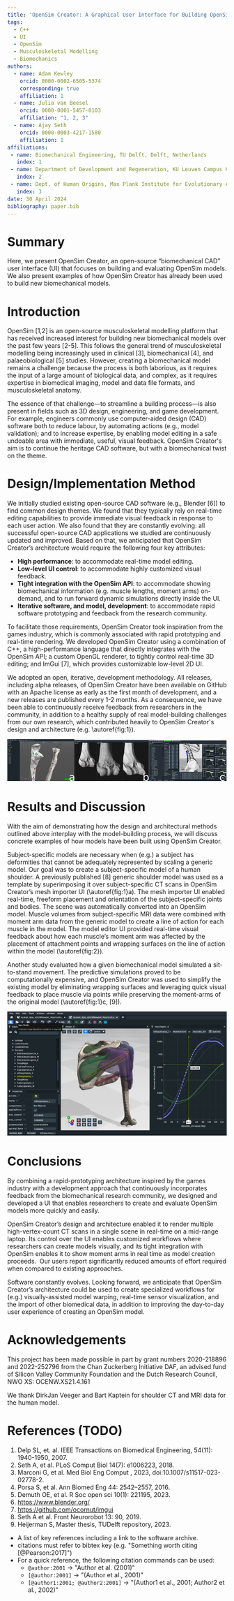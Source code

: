 ```yaml
---
title: 'OpenSim Creator: A Graphical User Interface for Building OpenSim Models'
tags:
  - C++
  - UI
  - OpenSim
  - Musculoskeletal Modelling
  - Biomechanics
authors:
  - name: Adam Kewley
    orcid: 0000-0002-6505-5374
    corresponding: true
    affiliation: 1
  - name: Julia van Beesel
    orcid: 0000-0001-5457-0103
    affiliation: "1, 2, 3"
  - name: Ajay Seth
    orcid: 0000-0003-4217-1580
    affiliation: 1
affiliations:
 - name: Biomechanical Engineering, TU Delft, Delft, Netherlands
   index: 1
 - name: Department of Development and Regeneration, KU Leuven Campus Kulak, Kortrijk, Belgium
   index: 2
 - name: Dept. of Human Origins, Max Plank Institute for Evolutionary Anthropology, Leipzig, Germany
   index: 3
date: 30 April 2024
bibliography: paper.bib
---
```



# Summary

Here, we present OpenSim Creator, an open-source “biomechanical CAD” user interface (UI) that focuses on building and evaluating OpenSim models. We also present examples of how OpenSim Creator has already been used to build new biomechanical models.


# Introduction

OpenSim [1,2] is an open-source musculoskeletal modelling platform that has received increased interest for building new biomechanical models over the past few years [2-5]. This follows the general trend of musculoskeletal modelling being increasingly used in clinical [3], biomechanical [4], and palaeobiological [5] studies. However, creating a biomechanical model remains a challenge because the process is both laborious, as it requires the input of a large amount of biological data, and complex, as it requires expertise in biomedical imaging, model and data file formats, and musculoskeletal anatomy.

The essence of that challenge—to streamline a building process—is also present in fields such as 3D design, engineering, and game development. For example, engineers commonly use computer-aided design (CAD) software both to reduce labour, by automating actions (e.g., model validation); and to increase expertise, by enabling model editing in a safe undoable area with immediate, useful, visual feedback. OpenSim Creator's aim is to continue the heritage CAD software, but with a biomechanical twist on the theme.


# Design/Implementation Method

We initially studied existing open-source CAD software (e.g., Blender [6]) to find common design themes. We found that they typically rely on real-time editing capabilities to provide immediate visual feedback in response to each user action. We also found that they are constantly evolving: all successful open-source CAD applications we studied are continuously updated and improved. Based on that, we anticipated that OpenSim Creator’s architecture would require the following four key attributes:

- **High performance**: to accommodate real-time model editing.
- **Low-level UI control**: to accommodate highly customized visual feedback.
- **Tight integration with the OpenSim API**: to accommodate showing biomechanical information (e.g. muscle lengths, moment arms) on-demand, and to run forward dynamic simulations directly inside the UI.
- **Iterative software, and model, development**: to accommodate rapid software prototyping and feedback from the research community.

To facilitate those requirements, OpenSim Creator took inspiration from the games industry, which is commonly associated with rapid prototyping and real-time rendering. We developed OpenSim Creator using a combination of C++, a high-performance language that directly integrates with the OpenSim API; a custom OpenGL renderer, to tightly control real-time 3D editing; and ImGui [7], which provides customizable low-level 2D UI.

We adopted an open, iterative, development methodology. All releases, including alpha releases, of OpenSim Creator have been available on GitHub with an Apache license as early as the first month of development, and a new releases are published every 1-2 months. As a consequence, we have been able to continuously receive feedback from researchers in the community, in addition to a healthy supply of real model-building challenges from our own research, which contributed heavily to OpenSim Creator's design and architecture (e.g. \autoref{fig:1}).

![A selection of screenshots of OpenSim Creator, demonstrating its flexible UI architecture for real-time 3D editing. a) mesh importer, c) mesh warper, c) via point optimization (from [9]). \label{fig:1}](images/fig1.png)


# Results and Discussion

With the aim of demonstrating how the design and architectural methods outlined above interplay with the model-building process, we will discuss concrete examples of how models have been built using OpenSim Creator.

Subject-specific models are necessary when (e.g.) a subject has deformities that cannot be adequately represented by scaling a generic model. Our goal was to create a subject-specific model of a human shoulder. A previously published [8] generic shoulder model was used as a template by superimposing it over subject-specific CT scans in OpenSim Creator’s mesh importer UI (\autoref{fig:1}a). The mesh importer UI enabled real-time, freeform placement and orientation of the subject-specific joints and bodies. The scene was automatically converted into an OpenSim model. Muscle volumes from subject-specific MRI data were combined with moment arm data from the generic model to create a line of action for each muscle in the model. The model editor UI provided real-time visual feedback about how each muscle’s moment arm was affected by the placement of attachment points and wrapping surfaces on the line of action within the model (\autoref{fig:2}).

Another study evaluated how a given biomechanical model simulated a sit-to-stand movement. The predictive simulations proved to be computationally expensive, and OpenSim Creator was used to simplify the existing model by eliminating wrapping surfaces and leveraging quick visual feedback to place muscle via points while preserving the moment-arms of the original model (\autoref{fig:1}c, [9]).

![OpenSim Creator’s model editor UI, showing a subject-specific human shoulder model made using it. The model editor can host multiple panels, each of which are updated whenever the user edits the model. For example, the muscle plotter (right) can be used to show how a muscle’s moment arm changes as a user edits it in the 3D viewport (middle) or in the properties panel (left).\label{fig:2}](images/fig2.png)


# Conclusions

By combining a rapid-prototyping architecture inspired by the games industry with a development approach that continuously incorporates feedback from the biomechanical research community, we designed and developed a UI that enables researchers to create and evaluate OpenSim models more quickly and easily.

OpenSim Creator’s design and architecture enabled it to render multiple high-vertex-count CT scans in a single scene in real-time on a mid-range laptop. Its control over the UI enables customized workflows where researchers can create models visually, and its tight integration with OpenSim enables it to show moment arms in real time as model creation proceeds.  Our users report significantly reduced amounts of effort required when compared to existing approaches.

Software constantly evolves. Looking forward, we anticipate that OpenSim Creator’s architecture could be used to create specialized workflows for (e.g.) visually-assisted model warping, real-time sensor visualization, and the import of other biomedical data, in addition to improving the day-to-day user experience of creating an OpenSim model.


# Acknowledgements

This project has been made possible in part by grant numbers 2020-218896 and 2022-252796 from the Chan Zuckerberg Initiative DAF, an advised fund of Silicon Valley Community Foundation and the Dutch Research Council, NWO XS: OCENW.XS21.4.161

We thank DirkJan Veeger and Bart Kaptein for shoulder CT and MRI data for the human model.


# References (TODO)

1. Delp SL, et. al. IEEE Transactions on Biomedical Engineering, 54(11): 1940-1950, 2007.
2. Seth A, et al. PLoS Comput Biol 14(7): e1006223, 2018.
3. Marconi G, et al. Med Biol Eng Comput , 2023, doi:10.1007/s11517-023-02778-2. 
4. Porsa S, et al. Ann Biomed Eng 44: 2542–2557, 2016.
5. Demuth OE, et al. R Soc open sci 10(1): 221195, 2023.
6. https://www.blender.org/
7. https://github.com/ocornut/imgui
8. Seth A et al. Front Neurorobot 13: 90, 2019.
9. Heijerman S, Master thesis, TUDelft repository, 2023.

- A list of key references including a link to the software archive.
- citations must refer to bibtex key (e.g. "Something worth citing [@Pearson:2017]")
- For a quick reference, the following citation commands can be used:
  - `@author:2001`  ->  "Author et al. (2001)"
  - `[@author:2001]` -> "(Author et al., 2001)"
  - `[@author1:2001; @author2:2001]` -> "(Author1 et al., 2001; Author2 et al., 2002)"
